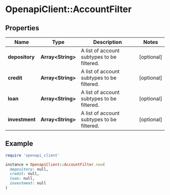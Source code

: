 # OpenapiClient::AccountFilter

## Properties

| Name | Type | Description | Notes |
| ---- | ---- | ----------- | ----- |
| **depository** | **Array&lt;String&gt;** | A list of account subtypes to be filtered. | [optional] |
| **credit** | **Array&lt;String&gt;** | A list of account subtypes to be filtered. | [optional] |
| **loan** | **Array&lt;String&gt;** | A list of account subtypes to be filtered. | [optional] |
| **investment** | **Array&lt;String&gt;** | A list of account subtypes to be filtered. | [optional] |

## Example

```ruby
require 'openapi_client'

instance = OpenapiClient::AccountFilter.new(
  depository: null,
  credit: null,
  loan: null,
  investment: null
)
```

